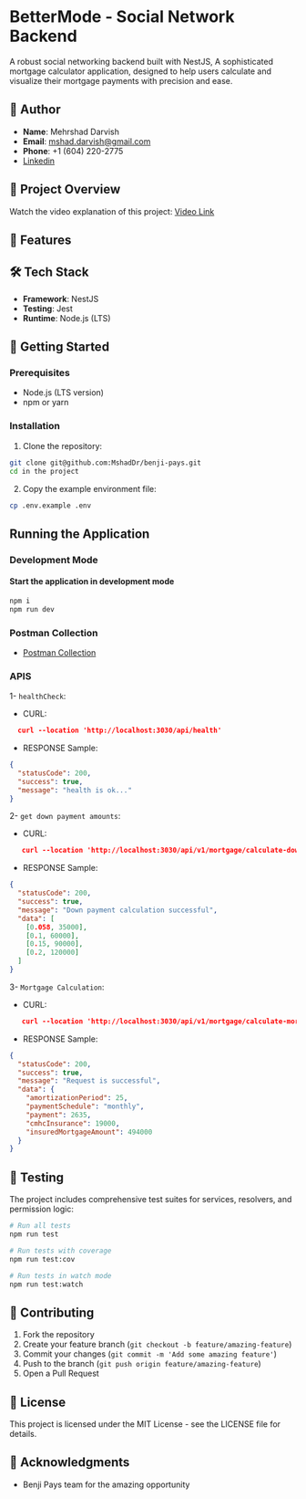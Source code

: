 # BetterMode - Social Network Backend

A robust social networking backend built with NestJS, A sophisticated mortgage calculator application, designed to help users calculate and visualize their mortgage payments with precision and ease.

## 👤 Author

- **Name**: Mehrshad Darvish
- **Email**: mshad.darvish@gmail.com
- **Phone**: +1 (604) 220-2775
- [Linkedin](https://www.linkedin.com/in/mehrshad-darvish/)

## 🎥 Project Overview

Watch the video explanation of this project:
[Video Link](https://youtu.be/h0XOxBXRxrI)

## 🌟 Features

## 🛠️ Tech Stack

- **Framework**: NestJS
- **Testing**: Jest
- **Runtime**: Node.js (LTS)

## 🚀 Getting Started

### Prerequisites

- Node.js (LTS version)
- npm or yarn

### Installation

1. Clone the repository:

```bash
git clone git@github.com:MshadDr/benji-pays.git
cd in the project
```

2. Copy the example environment file:

```bash
cp .env.example .env
```

## Running the Application

### Development Mode

#### Start the application in development mode

```bash
npm i
npm run dev
```

### Postman Collection

- [Postman Collection](postman/)

### APIS

1- `healthCheck`:

- CURL:

```json
  curl --location 'http://localhost:3030/api/health'
```

- RESPONSE Sample:

```json
{
  "statusCode": 200,
  "success": true,
  "message": "health is ok..."
}
```

2- `get down payment amounts`:

- CURL:

```json
   curl --location 'http://localhost:3030/api/v1/mortgage/calculate-down-payment?propertyPrice=600000'
```

- RESPONSE Sample:

```json
{
  "statusCode": 200,
  "success": true,
  "message": "Down payment calculation successful",
  "data": [
    [0.058, 35000],
    [0.1, 60000],
    [0.15, 90000],
    [0.2, 120000]
  ]
}
```

3- `Mortgage Calculation`:

- CURL:

```json
   curl --location 'http://localhost:3030/api/v1/mortgage/calculate-mortgage?propertyPrice=500000&downPayment=25000&annualInterestRate=0.041&amortizationPeriod=25&paymentSchedule=monthly'
```

- RESPONSE Sample:

```json
{
  "statusCode": 200,
  "success": true,
  "message": "Request is successful",
  "data": {
    "amortizationPeriod": 25,
    "paymentSchedule": "monthly",
    "payment": 2635,
    "cmhcInsurance": 19000,
    "insuredMortgageAmount": 494000
  }
}
```

## 🧪 Testing

The project includes comprehensive test suites for services, resolvers, and permission logic:

```bash
# Run all tests
npm run test

# Run tests with coverage
npm run test:cov

# Run tests in watch mode
npm run test:watch
```

## 🤝 Contributing

1. Fork the repository
2. Create your feature branch (`git checkout -b feature/amazing-feature`)
3. Commit your changes (`git commit -m 'Add some amazing feature'`)
4. Push to the branch (`git push origin feature/amazing-feature`)
5. Open a Pull Request

## 📝 License

This project is licensed under the MIT License - see the LICENSE file for details.

## 🙏 Acknowledgments

- Benji Pays team for the amazing opportunity
